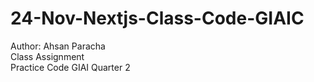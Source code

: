 # 24-Nov-Nextjs-Class-Code-GIAIC
Author: Ahsan Paracha
<br>
Class Assignment
<br>
Practice Code GIAI Quarter 2
